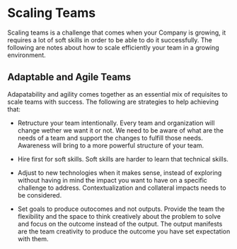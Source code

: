 # Scaling Teams

Scaling teams is a challenge that comes when your Company is growing, it requires a lot of soft skills in order to be able to do it successfully. The following are notes about how to scale efficiently your team in a growing environment.

## Adaptable and Agile Teams

Adapatability and agility comes together as an essential mix of requisites to scale teams with success. The following are strategies to help achieving that:

* Retructure your team intentionally. Every team and organization will change wether we want it or not. We need to be aware of what are the needs of a team and support the changes to fulfill those needs. Awareness will bring to a more powerful structure of your team.

* Hire first for soft skills. Soft skills are harder to learn that technical skills. 

* Adjust to new technologies when it makes sense, instead of exploring without having in mind the impact you want to have on a specific challenge to address. Contextualization and collateral impacts needs to be considered.

* Set goals to produce outocomes and not outputs. Provide the team the flexibility and the space to think creatively about the problem to solve and focus on the outcome instead of the output. The output manifests are the team creativity to produce the outcome you have set expectation with them.  